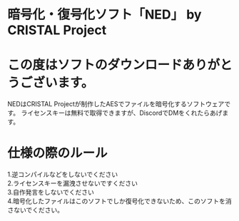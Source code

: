 # 暗号化・復号化ソフト「NED」 by CRISTAL Project
# この度はソフトのダウンロードありがとうございます。
NEDはCRISTAL Projectが制作したAESでファイルを暗号化するソフトウェアです。
ライセンスキーは無料で取得できますが、DiscordでDMをくれたらあげます。
# 仕様の際のルール
1.逆コンパイルなどをしないでください
<br>
2.ライセンスキーを漏洩させないですください
<br>
3.自作発言をしないでください
<br>
4.暗号化したファイルはこのソフトでしか復号化できないため、このソフトを消さないでください。
